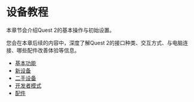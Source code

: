 # 设备教程

本章节会介绍Quest 2的基本操作与初始设置。

您会在本章后续的内容中，深度了解Quest 2的接口种类、交互方式、与电脑连接、哪些配件改善体验等信息。

* [基本功能]()
* [新设备]()
* [二手设备]()
* [开发者模式]()
* [配件]()

